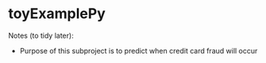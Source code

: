# toyExamplePy

Notes (to tidy later):
- Purpose of this subproject is to predict when credit card fraud will occur
